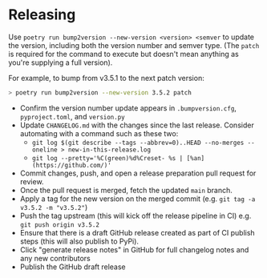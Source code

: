 # Releasing

Use `poetry run bump2version --new-version <version> <semver` to update the version, including both the version number and semver type.
  (The `patch` is required for the command to execute but doesn't mean anything as you're supplying a full version).

  For example, to bump from v3.5.1 to the next patch version:

```sh
> poetry run bump2version --new-version 3.5.2 patch
```

- Confirm the version number update appears in `.bumpversion.cfg`, `pyproject.toml`, and `version.py`
- Update `CHANGELOG.md` with the changes since the last release. Consider automating with a command such as these two:
  - `git log $(git describe --tags --abbrev=0)..HEAD --no-merges --oneline > new-in-this-release.log`
  - `git log --pretty='%C(green)%d%Creset- %s | [%an](https://github.com/)'`
- Commit changes, push, and open a release preparation pull request for review.
- Once the pull request is merged, fetch the updated `main` branch.
- Apply a tag for the new version on the merged commit (e.g. `git tag -a v3.5.2 -m "v3.5.2"`)
- Push the tag upstream (this will kick off the release pipeline in CI) e.g. `git push origin v3.5.2`
- Ensure that there is a draft GitHub release created as part of CI publish steps (this will also publish to PyPi).
- Click "generate release notes" in GitHub for full changelog notes and any new contributors
- Publish the GitHub draft release
